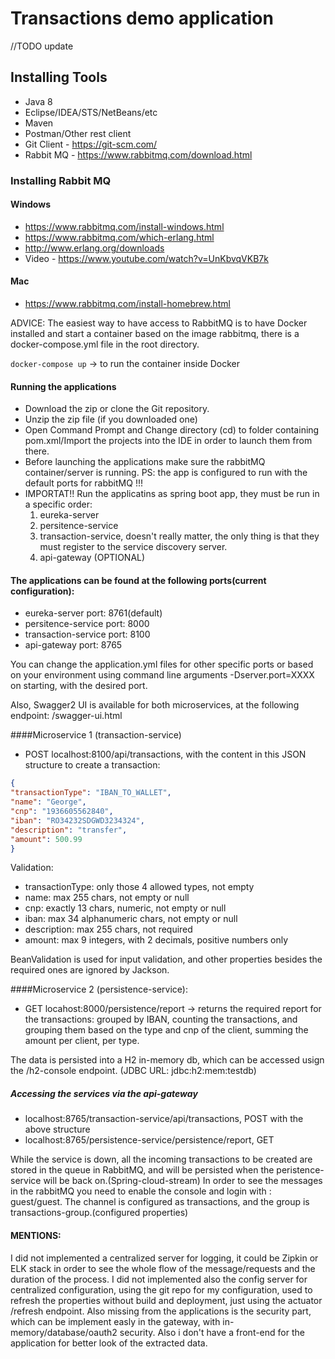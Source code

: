 # Transactions demo application
//TODO update
## Installing Tools
- Java 8
- Eclipse/IDEA/STS/NetBeans/etc
- Maven
- Postman/Other rest client
- Git Client - https://git-scm.com/
- Rabbit MQ - https://www.rabbitmq.com/download.html

### Installing Rabbit MQ

#### Windows
- https://www.rabbitmq.com/install-windows.html
- https://www.rabbitmq.com/which-erlang.html
- http://www.erlang.org/downloads
- Video - https://www.youtube.com/watch?v=UnKbvqVKB7k

#### Mac
- https://www.rabbitmq.com/install-homebrew.html

ADVICE: The easiest way to have access to RabbitMQ is to have Docker installed and start a container based on the image rabbitmq, there is a docker-compose.yml file in the root directory.

`docker-compose up` -> to run the container inside Docker

#### Running the applications
- Download the zip or clone the Git repository.
- Unzip the zip file (if you downloaded one)
- Open Command Prompt and Change directory (cd) to folder containing pom.xml/Import the projects into the IDE in order to launch them from there.
- Before launching the applications make sure the rabbitMQ container/server is running. PS: the app is configured to run with the default ports for rabbitMQ !!!
- IMPORTAT!! Run the applicatins as spring boot app, they must be run in a specific order:
    1)	eureka-server
    2)  persitence-service
    3)  transaction-service, doesn't really matter, the only thing is that they must register to the service discovery server.
    4)	api-gateway (OPTIONAL)

#### The applications can be found at the following ports(current configuration):
- eureka-server port: 8761(default)
- persitence-service port: 8000
- transaction-service port: 8100
- api-gateway port: 8765

You can change the application.yml files for other specific ports or based on your environment using command line arguments -Dserver.port=XXXX on starting, with the desired port.

Also, Swagger2 UI is available for both microservices, at the following endpoint: /swagger-ui.html

####Microservice 1 (transaction-service)
- POST localhost:8100/api/transactions, with the content in this JSON structure to create a transaction:

```` json
{
"transactionType": "IBAN_TO_WALLET",
"name": "George",
"cnp": "1936605562840",
"iban": "RO34232SDGWD3234324",
"description": "transfer",
"amount": 500.99
} 
````

Validation:
- transactionType: only those 4 allowed types, not empty
- name: max 255 chars, not empty or null
- cnp: exactly 13 chars, numeric, not empty or null
- iban: max 34 alphanumeric chars, not empty or null
- description: max 255 chars, not required
- amount: max 9 integers, with 2 decimals, positive numbers only
 
BeanValidation is used for input validation, and other properties besides the required ones are ignored by Jackson.

####Microservice 2 (persistence-service): 
- GET locahost:8000/persistence/report -> returns the required report for the transactions: grouped by IBAN, counting the transactions, and grouping them based on the type and cnp of the client, summing the amount per client, per type.

The data is persisted into a H2 in-memory db, which can be accessed usign the /h2-console endpoint. (JDBC URL: jdbc:h2:mem:testdb)

##### Accessing the services via the api-gateway
- localhost:8765/transaction-service/api/transactions, POST with the above structure
- localhost:8765/persistence-service/persistence/report, GET

While the service is down, all the incoming transactions to be created are stored in the queue in RabbitMQ, and will be persisted when the peristence-service will be back on.(Spring-cloud-stream)
In order to see the messages in the rabbitMQ you need to enable the console and login with : guest/guest. The channel is configured as transactions, and the group is transactions-group.(configured properties)

#### MENTIONS: 
I did not implemented a centralized server for logging, it could be Zipkin or ELK stack in order to see the whole flow of the message/requests and the duration of the process.
I did not implemented also the config server for centralized configuration, using the git repo for my configuration, used to refresh the properties without build and deployment, just using the actuator /refresh endpoint.
Also missing from the applications is the security part, which can be implement easly in the gateway, with in-memory/database/oauth2 security.
Also i don't have a front-end for the application for better look of the extracted data.
